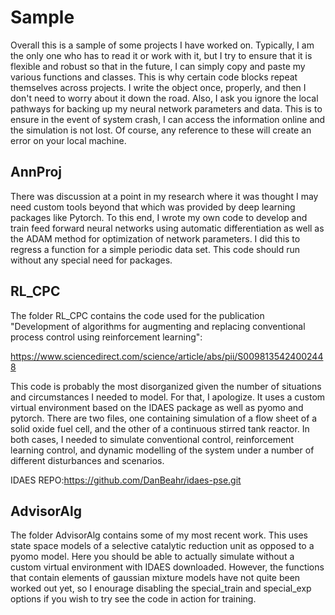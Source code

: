 # Sample
Overall this is a sample of some projects I have worked on. Typically, I am the only one who has to read it or work with it, but I try to ensure that it is flexible and robust so that in the future, I can simply copy and paste my various functions and classes. This is why certain code blocks repeat themselves across projects.  I write the object once, properly, and then I don't need to worry about it down the road. Also, I ask you ignore the local pathways for backing up my neural network parameters and data. This is to ensure in the event of system crash, I can access the information online and the simulation is not lost. Of course, any reference to these will create an error on your local machine.

## AnnProj
There was discussion at a point in my research where it was thought I may need custom tools beyond that which was provided by deep learning packages like Pytorch. To this end, I wrote my own code to develop and train feed forward neural networks using automatic differentiation as well as the ADAM method for optimization of network parameters. I did this to regress a function for a simple periodic data set. This code should run without any special need for packages.

## RL_CPC
The folder RL_CPC contains the code used for the  publication "Development of algorithms for augmenting and replacing conventional process control using reinforcement learning":

https://www.sciencedirect.com/science/article/abs/pii/S0098135424002448

This code is probably the most disorganized given the number of situations and circumstances I needed to model. For that, I apologize. It uses a custom virtual environment based on the IDAES package as well as pyomo and pytorch. There are two files, one containing simulation of a flow sheet of a solid oxide fuel cell, and the other of a continuous stirred tank reactor. In both cases, I needed to simulate conventional control, reinforcement learning control, and dynamic modelling of the system under a number of different disturbances and scenarios.

IDAES REPO:https://github.com/DanBeahr/idaes-pse.git

## AdvisorAlg
The folder AdvisorAlg contains some of my most recent work. This uses state space models of a selective catalytic reduction unit as opposed to a pyomo model. Here you should be able to actually simulate without a custom virtual environment with IDAES downloaded. However, the functions that contain elements of gaussian mixture models have not quite been worked out yet, so I enourage disabling the special_train and special_exp options if you wish to try see the code in action for training.


